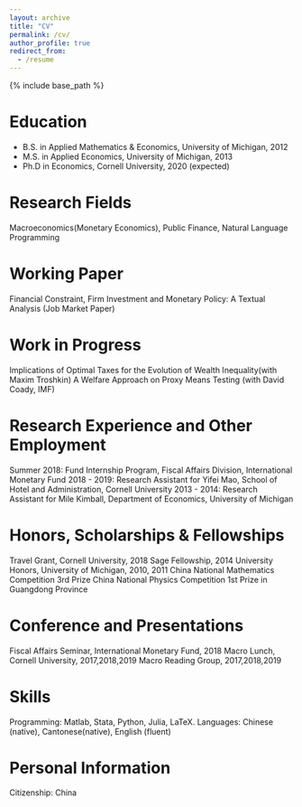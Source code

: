 ```yaml
---
layout: archive
title: "CV"
permalink: /cv/
author_profile: true
redirect_from:
  - /resume
---
```


{% include base_path %}

Education
======
* B.S. in Applied Mathematics & Economics, University of Michigan, 2012
* M.S. in Applied Economics, University of Michigan, 2013
* Ph.D in Economics, Cornell University, 2020 (expected)

Research Fields
======
Macroeconomics(Monetary Economics), Public Finance, Natural Language Programming 

Working Paper
======
Financial Constraint, Firm Investment and Monetary Policy: A Textual Analysis (Job Market Paper)

Work in Progress
======
Implications of Optimal Taxes for the Evolution of Wealth Inequality(with Maxim Troshkin)
A Welfare Approach on Proxy Means Testing (with David Coady, IMF)

Research Experience and Other Employment
=====
Summer 2018: Fund Internship Program, Fiscal Affairs Division, International Monetary Fund
2018 - 2019: Research Assistant for Yifei Mao, School of Hotel and Administration, Cornell University
2013 - 2014: Research Assistant for Mile Kimball, Department of Economics, University of Michigan

Honors, Scholarships & Fellowships
=====
Travel Grant, Cornell University, 2018
Sage Fellowship, 2014
University Honors, University of Michigan, 2010, 2011
China National Mathematics Competition 3rd Prize
China National Physics Competition 1st Prize in Guangdong Province

Conference and Presentations
=====
Fiscal Affairs Seminar, International Monetary Fund, 2018
Macro Lunch, Cornell University, 2017,2018,2019
Macro Reading Group, 2017,2018,2019

Skills
=====
Programming: Matlab, Stata, Python, Julia, LaTeX.
Languages: Chinese (native), Cantonese(native), English (fluent)

Personal Information
=====
Citizenship: China
